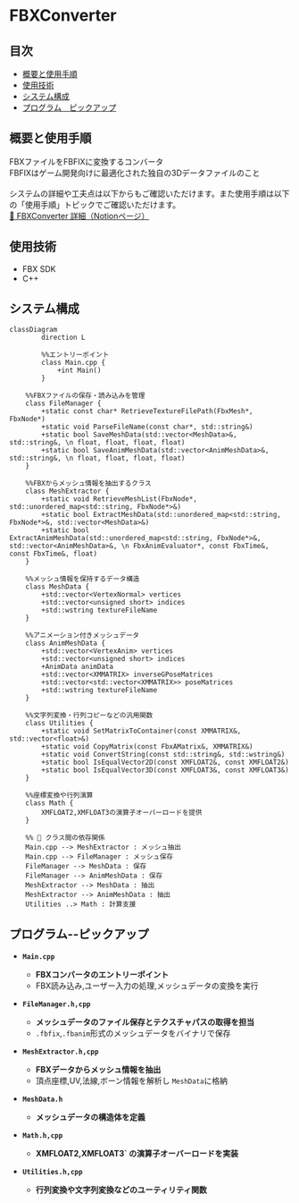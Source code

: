 # FBXConverter

## 目次
- [概要と使用手順](#概要と使用手順)
- [使用技術](#使用技術)
- [システム構成](#システム構成)
- [プログラム　ピックアップ](#プログラム--ピックアップ)

## 概要と使用手順
FBXファイルをFBFIXに変換するコンバータ<br>
FBFIXはゲーム開発向けに最適化された独自の3Dデータファイルのこと<br><br>
システムの詳細や工夫点は以下からもご確認いただけます。また使用手順は以下の「使用手順」トピックでご確認いただけます。<br>
[🔗 FBXConverter 詳細（Notionページ）](https://picturesque-kayak-ac4.notion.site/FBX-196281634a1680ba9dadc5c617618675?pvs=4)

## 使用技術
- FBX SDK
- C++

## システム構成
``` mermaid
classDiagram
		direction L

		%%エントリーポイント
		class Main.cpp {
			+int Main()
		}

    %%FBXファイルの保存・読み込みを管理
    class FileManager {
        +static const char* RetrieveTextureFilePath(FbxMesh*, FbxNode*)
        +static void ParseFileName(const char*, std::string&)
        +static bool SaveMeshData(std::vector<MeshData>&, std::string&, \n float, float, float, float)
        +static bool SaveAnimMeshData(std::vector<AnimMeshData>&, std::string&, \n float, float, float, float)
    }

    %%FBXからメッシュ情報を抽出するクラス
    class MeshExtractor {
        +static void RetrieveMeshList(FbxNode*, std::unordered_map<std::string, FbxNode*>&)
        +static bool ExtractMeshData(std::unordered_map<std::string, FbxNode*>&, std::vector<MeshData>&)
        +static bool ExtractAnimMeshData(std::unordered_map<std::string, FbxNode*>&, std::vector<AnimMeshData>&, \n FbxAnimEvaluator*, const FbxTime&, const FbxTime&, float)
    }

    %%メッシュ情報を保持するデータ構造
    class MeshData {
        +std::vector<VertexNormal> vertices
        +std::vector<unsigned short> indices
        +std::wstring textureFileName
    }

    %%アニメーション付きメッシュデータ
    class AnimMeshData {
        +std::vector<VertexAnim> vertices
        +std::vector<unsigned short> indices
        +AnimData animData
        +std::vector<XMMATRIX> inverseGPoseMatrices
        +std::vector<std::vector<XMMATRIX>> poseMatrices
        +std::wstring textureFileName
    }

    %%文字列変換・行列コピーなどの汎用関数
    class Utilities {
        +static void SetMatrixToContainer(const XMMATRIX&, std::vector<float>&)
        +static void CopyMatrix(const FbxAMatrix&, XMMATRIX&)
        +static void ConvertString(const std::string&, std::wstring&)
        +static bool IsEqualVector2D(const XMFLOAT2&, const XMFLOAT2&)
        +static bool IsEqualVector3D(const XMFLOAT3&, const XMFLOAT3&)
    }

    %%座標変換や行列演算
    class Math {
        XMFLOAT2,XMFLOAT3の演算子オーバーロードを提供
    }

    %% 🔗 クラス間の依存関係
    Main.cpp --> MeshExtractor : メッシュ抽出
    Main.cpp --> FileManager : メッシュ保存
    FileManager --> MeshData : 保存
    FileManager --> AnimMeshData : 保存
    MeshExtractor --> MeshData : 抽出
    MeshExtractor --> AnimMeshData : 抽出
    Utilities ..> Math : 計算支援
```

## プログラム--ピックアップ
- **`Main.cpp`**<br>
  - **FBXコンバータのエントリーポイント**
  - FBX読み込み,ユーザー入力の処理,メッシュデータの変換を実行

- **`FileManager.h,cpp`**<br>
  - **メッシュデータのファイル保存とテクスチャパスの取得を担当**
  - `.fbfix`,`.fbanim`形式のメッシュデータをバイナリで保存

- **`MeshExtractor.h,cpp`**<br>
  - **FBXデータからメッシュ情報を抽出**
  - 頂点座標,UV,法線,ボーン情報を解析し `MeshData`に格納

- **`MeshData.h`**<br>
  - **メッシュデータの構造体を定義**

- **`Math.h,cpp`**<br>
  - **XMFLOAT2,XMFLOAT3` の演算子オーバーロードを実装**

- **`Utilities.h,cpp`**<br>
  - **行列変換や文字列変換などのユーティリティ関数**
